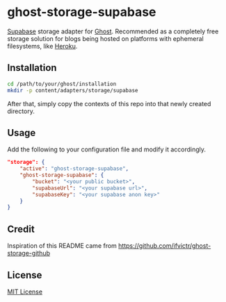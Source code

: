 # ghost-storage-supabase

[Supabase](https://supabase.io) storage adapter for [Ghost](https://ghost.org). Recommended as a completely free storage solution for blogs being hosted on platforms with ephemeral filesystems, like [Heroku](https://heroku.com).

## Installation

```bash
cd /path/to/your/ghost/installation
mkdir -p content/adapters/storage/supabase
```

After that, simply copy the contexts of this repo into that newly created directory.

## Usage

Add the following to your configuration file and modify it accordingly.

```json
"storage": {
    "active": "ghost-storage-supabase",
    "ghost-storage-supabase": {
        "bucket": "<your public bucket>",
        "supabaseUrl": "<your supabase url>",
        "supabaseKey": "<your supabase anon key>"
    }
}
```     

## Credit

Inspiration of this README came from https://github.com/ifvictr/ghost-storage-github

## License

[MIT License](LICENSE.txt)